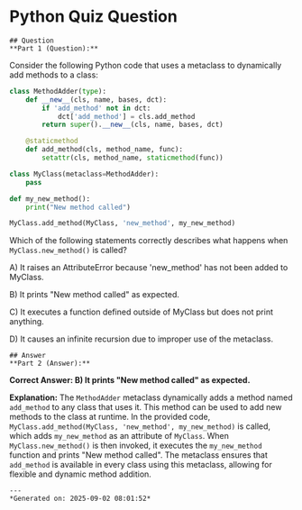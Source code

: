 # Python Quiz Question
    
    ## Question
    **Part 1 (Question):**

Consider the following Python code that uses a metaclass to dynamically add methods to a class:

```python
class MethodAdder(type):
    def __new__(cls, name, bases, dct):
        if 'add_method' not in dct:
            dct['add_method'] = cls.add_method
        return super().__new__(cls, name, bases, dct)

    @staticmethod
    def add_method(cls, method_name, func):
        setattr(cls, method_name, staticmethod(func))

class MyClass(metaclass=MethodAdder):
    pass

def my_new_method():
    print("New method called")

MyClass.add_method(MyClass, 'new_method', my_new_method)
```

Which of the following statements correctly describes what happens when `MyClass.new_method()` is called?

A) It raises an AttributeError because 'new_method' has not been added to MyClass.

B) It prints "New method called" as expected.

C) It executes a function defined outside of MyClass but does not print anything.

D) It causes an infinite recursion due to improper use of the metaclass.
    
    ## Answer
    **Part 2 (Answer):**

**Correct Answer: B) It prints "New method called" as expected.**

**Explanation:** The `MethodAdder` metaclass dynamically adds a method named `add_method` to any class that uses it. This method can be used to add new methods to the class at runtime. In the provided code, `MyClass.add_method(MyClass, 'new_method', my_new_method)` is called, which adds `my_new_method` as an attribute of `MyClass`. When `MyClass.new_method()` is then invoked, it executes the `my_new_method` function and prints "New method called". The metaclass ensures that `add_method` is available in every class using this metaclass, allowing for flexible and dynamic method addition.
    
    ---
    *Generated on: 2025-09-02 08:01:52*
    